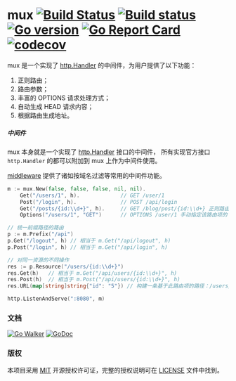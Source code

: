 mux
[![Build Status](https://travis-ci.org/issue9/mux.svg?branch=master)](https://travis-ci.org/issue9/mux)
[![Build status](https://ci.appveyor.com/api/projects/status/794caqq5rb857l5a?svg=true)](https://ci.appveyor.com/project/caixw/mux)
[![Go version](https://img.shields.io/badge/Go-1.10-brightgreen.svg?style=flat)](https://golang.org)
[![Go Report Card](https://goreportcard.com/badge/github.com/issue9/mux)](https://goreportcard.com/report/github.com/issue9/mux)
[![codecov](https://codecov.io/gh/issue9/mux/branch/master/graph/badge.svg)](https://codecov.io/gh/issue9/mux)
======

mux 是一个实现了 [http.Handler](https://godoc.org/net/http#Handler) 的中间件，为用户提供了以下功能：

1. 正则路由；
1. 路由参数；
1. 丰富的 OPTIONS 请求处理方式；
1. 自动生成 HEAD 请求内容；
1. 根据路由生成地址。


##### 中间件

mux 本身就是一个实现了 [http.Handler](https://godoc.org/net/http#Handler) 接口的中间件，
所有实现官方接口 `http.Handler` 的都可以附加到 mux 上作为中间件使用。

[middleware](https://github.com/issue9/middleware) 提供了诸如按域名过滤等常用的中间件功能。


```go
m := mux.New(false, false, false, nil, nil).
    Get("/users/1", h).             // GET /user/1
    Post("/login", h).              // POST /api/login
    Get("/posts/{id:\\d+}", h).     // GET /blog/post/{id:\\d+} 正则路由
    Options("/users/1", "GET")      // OPTIONS /user/1 手动指定该路由项的 OPTIONS 请求方法返回内容

// 统一前缀路径的路由
p := m.Prefix("/api")
p.Get("/logout", h) // 相当于 m.Get("/api/logout", h)
p.Post("/login", h) // 相当于 m.Get("/api/login", h)

// 对同一资源的不同操作
res := p.Resource("/users/{id:\\d+}")
res.Get(h)   // 相当于 m.Get("/api/users/{id:\\d+}", h)
res.Post(h)  // 相当于 m.Post("/api/users/{id:\\d+}", h)
res.URL(map[string]string{"id": "5"}) // 构建一条基于此路由项的路径：/users/5

http.ListenAndServe(":8080", m)
```



### 文档

[![Go Walker](https://gowalker.org/api/v1/badge)](https://gowalker.org/github.com/issue9/mux)
[![GoDoc](https://godoc.org/github.com/issue9/mux?status.svg)](https://godoc.org/github.com/issue9/mux)


### 版权

本项目采用 [MIT](https://opensource.org/licenses/MIT) 开源授权许可证，完整的授权说明可在 [LICENSE](LICENSE) 文件中找到。
